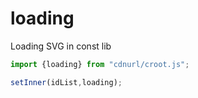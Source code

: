 # loading
Loading SVG in const lib

```js
import {loading} from "cdnurl/croot.js";

setInner(idList,loading);
```
